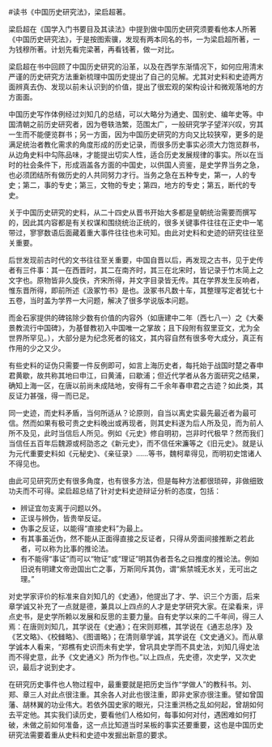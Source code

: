\#读书《中国历史研究法》，梁启超著。

梁启超在《国学入门书要目及其读法》中提到做中国历史研究须要看他本人所著《中国历史研究法》，于是按图索骥，发现有两本同名的书，一为梁启超所著，一为钱穆所著。计划先看完梁著，再看钱著，做一对比。

梁启超在书中回顾了中国历史研究的沿革，以及在西学东渐情况下，如何应用清末严谨的历史研究方法重新梳理中国历史提出了自己的见解。尤其对史料和史迹两方面辨真去伪、发现以前未认识到的价值，提出了很宏观的架构设计和微观落地的方方面面。

中国历史写作体例经过刘知几的总结，可以大略分为通史、国别史、编年史等。中国清朝之前历史研究者，因为卷轶浩繁，范围太广，一般研究学子望洋兴叹，穷其一生而不能便览群书；另一方面，因为中国历史研究的方向又比较狭窄，更多的是满足统治者教化需求的角度形成的历史记录，而很多历史事实必须大力饱览群书，从边角史料中勾陈品味，才能提出切实人性，适合历史发展规律的事实。所以在当时的社会条件下，形成涵盖各方面的中国史，以供国人资鉴，是史学界当务之急，也必须团结所有做历史的人共同努力才行。当务之急在五种专史，第一，人的专史；第二，事的专史；第三，文物的专史；第四，地方的专史；第五，断代的专史。

关于中国历史研究的史料，从二十四史从晋书开始大多都是皇朝统治需要而撰写的，因此其内容都是有关权谋和围绕统治正统的，很多关键事件往往在正史中一笔带过，寥寥数语后面藏着重大事件往往也未可知。由此对史料和史迹的研究往往至关重要。

后世发现前古时代的文书往往至关重要，中国自晋以后，再发现之古书，见于史传者有三件事：其一在西晋时，其二在南齐时，其三在北宋时，皆记录于竹木简上之文字也。原物皆非久旋佚，齐宋所得，并文字目录皆无传。其在学界发生反响者，惟东晋所得，即前所述《汲冢竹书》是也。汲冢书凡数十车，其整理写定者犹七十五卷，当时盖为学界一大问题，解决了很多学说版本问题。

而金石家提供的碑铭除少数有价值的内容外（如唐建中二年（西七八一）之《大秦景教流行中国碑》，为基督教初入中国唯一之掌故；且下段附有叙里亚文，尤为全世界所罕见。），大部分是为纪念死者的铭文，其内容自然有很多夸大成分，真正有作用的少之又少。

有些史料的证伪只需要一件反例即可，如言上海历史者，每托始于战国时楚之春申君黄歇，故共称其地曰申江，曰黄浦，曰歇浦；但近代学者从各方面研究之结果，确知上海一区，在唐以前尚未成陆地，安得有二千余年春申君之古迹？如此类，其反证力甚强，得一而已足。

同一史迹，而史料矛盾，当何所适从？论原则，自当以离史实最先最近者为最可信。然而如果有极可贵之史料晚出或再现者，则其史料遂为后人所及见，而为前人所不及见，此时当信后人所见。例如《元史》修自明初，岂非时代极早？然而我们当信任五百年后魏源或柯劭忞之《新元史》，而不信任宋濂等之《旧元史》。就是认为元代重要史料如《元秘史》、《亲征录》……等书，魏柯辈得见，而明初史馆诸人不得见也。

由此可见研究历史有很多角度，也有很多方法，但是每种方法都很琐碎，非做细致功夫而不可得。梁启超总结了针对史料史迹辩证分析的态度，包括：

- 辨证宜勿支离于问题以外。
- 正误与辨伪，皆贵举反证。
- 伪事之反证，以能得“直接史料”为最上。
- 有其事虽近伪，然不能从正面得直接之反证者，只得从旁面间接推断之若此者，可以称为比事的推论法。
- 有不能得“事证”而可以“物证”或“理证”明其伪者吾名之曰推度的推论法。例如旧说有明建文帝逊国出亡之事，万斯同斥其伪，谓“紫禁城无水关，无可出之理。”

对史学家评价的标准来自刘知几的《史通》，他提出了才、学、识三个方面，后来章学诚又补充了一点就是德，兼具以上四点的人才是史学研究大家。在梁看来，评点史书，是史学所赖以发展和反思的主要力量。自有史学以来的二千年间，得三人焉：在唐则刘知几，其学说在《史通》；在宋则郑樵，其学说在《通志总序》及《艺文略》、《校雠略》、《图谱略》；在清则章学诚，其学说在《文史通义》。而从章学诚本人看来，“郑樵有史识而未有史学，曾巩具史学而不具史法，刘知几得史法而不得史意，此予《文史通义》所为作也。”以上四点，先史德，次史学，又次史识，最后才说到史才。

在研究历史事件也人物过程中，最重要就是把历史当作“学做人”的教科书。刘、郑、章三人对此点很注重。其余各人对此也很注重，即非史家亦很注重。譬如曾国藩、胡林翼的功业伟大。若依外国史家的眼光，只注重洪杨之乱如何起，曾胡如何去平定他。其实我们读历史，要看他们人格如何，每事如何对付，遇困难如何打破，未做之前如何准备，这一点比知道当时呆板的事实还要重要，这也是中国历史研究法需要着重从史料和史迹中发掘出新意的要求。